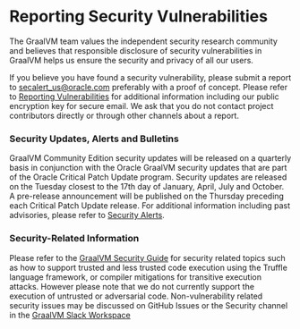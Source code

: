 # Reporting Security Vulnerabilities

The GraalVM team values the independent security research community and believes that responsible disclosure of security vulnerabilities in GraalVM helps us ensure the security and privacy of all our users.

If you believe you have found a security vulnerability, please submit a report
to secalert_us@oracle.com preferably with a proof of concept. Please refer to
[Reporting
Vulnerabilities](https://www.oracle.com/corporate/security-practices/assurance/vulnerability/reporting.html)
for additional information including our public encryption key for secure
email. We ask that you do not contact project contributors directly or through
other channels about a report.

### Security Updates, Alerts and Bulletins

GraalVM Community Edition security updates will be released on a quarterly basis
in conjunction with the Oracle GraalVM security updates that are part
of the Oracle Critical Patch Update program. Security updates are released on
the Tuesday closest to the 17th day of January, April, July and October. A
pre-release announcement will be published on the Thursday preceding each
Critical Patch Update release. For additional information including past
advisories, please refer to [Security
Alerts](https://www.oracle.com/security-alerts/).

### Security-Related Information

Please refer to the [GraalVM Security
Guide](https://www.graalvm.org/latest/security-guide/) for security related topics
such as how to support trusted and less trusted code execution using the Truffle
language framework, or compiler mitigations for transitive execution
attacks. However please note that we do not currently support the execution of
untrusted or adversarial code. Non-vulnerability related security issues may be
discussed on GitHub Issues or the Security channel in the [GraalVM Slack
Workspace](https://graalvm.slack.com/)

